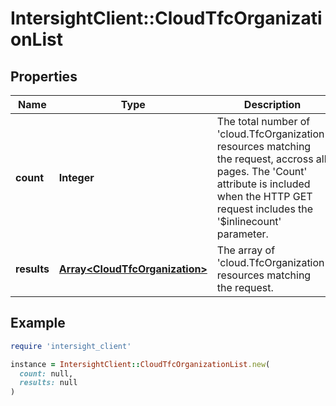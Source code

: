 # IntersightClient::CloudTfcOrganizationList

## Properties

| Name | Type | Description | Notes |
| ---- | ---- | ----------- | ----- |
| **count** | **Integer** | The total number of &#39;cloud.TfcOrganization&#39; resources matching the request, accross all pages. The &#39;Count&#39; attribute is included when the HTTP GET request includes the &#39;$inlinecount&#39; parameter. | [optional] |
| **results** | [**Array&lt;CloudTfcOrganization&gt;**](CloudTfcOrganization.md) | The array of &#39;cloud.TfcOrganization&#39; resources matching the request. | [optional] |

## Example

```ruby
require 'intersight_client'

instance = IntersightClient::CloudTfcOrganizationList.new(
  count: null,
  results: null
)
```

